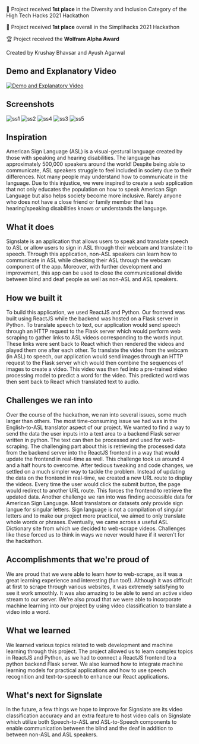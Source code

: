 <p>🥇 Project received <b>1st place</b> in the Diversity and Inclusion Category of the High Tech Hacks 2021 Hackathon</p>
<p>🥇 Project received <b>1st place</b> overall in the Simplihacks 2021 Hackathon</p>
<p>🏆 Project received the <b>Wolfram Alpha Award</b></p>

Created by Krushay Bhavsar and Ayush Agarwal

## Demo and Explanatory Video

[![Demo and Explanatory Video](https://img.youtube.com/vi/3E6PrQ1_dkQ/0.jpg)](https://www.youtube.com/watch?v=3E6PrQ1_dkQ)

## Screenshots

![ss1](https://user-images.githubusercontent.com/68528325/122667266-f1a36080-d17f-11eb-8e42-728e516c3e23.png)
![ss2](https://user-images.githubusercontent.com/68528325/122667269-f36d2400-d17f-11eb-8bc7-2e4b36ab5c95.png)
![ss4](https://user-images.githubusercontent.com/68528325/122667275-fa943200-d17f-11eb-968a-52e24163167b.png)
![ss3](https://user-images.githubusercontent.com/68528325/122667270-f536e780-d17f-11eb-9af0-af1b798c48a4.png)
![ss5](https://user-images.githubusercontent.com/68528325/122667272-f9630500-d17f-11eb-934c-9b6d38330a94.png)

## Inspiration

American Sign Language (ASL) is a visual-gestural language created by those with speaking and hearing disabilities. The language has approximately 500,000 speakers around the world! Despite being able to communicate, ASL speakers struggle to feel included in society due to their differences. Not many people may understand how to communicate in the language. Due to this injustice, we were inspired to create a web application that not only educates the population on how to speak American Sign Language but also helps society become more inclusive. Rarely anyone who does not have a close friend or family member that has hearing/speaking disabilities knows or understands the language.

## What it does

Signslate is an application that allows users to speak and translate speech to ASL or allow users to sign in ASL through their webcam and translate it to speech. Through this application, non-ASL speakers can learn how to communicate in ASL while checking their ASL through the webcam component of the app. Moreover, with further development and improvement, this app can be used to close the communicational divide between blind and deaf people as well as non-ASL and ASL speakers.

## How we built it

To build this application, we used ReactJS and Python. Our frontend was built using ReactJS while the backend was hosted on a Flask server in Python. To translate speech to text, our application would send speech through an HTTP request to the Flask server which would perform web scraping to gather links to ASL videos corresponding to the words input. These links were sent back to React which then rendered the videos and played them one after each other. To translate the video from the webcam (in ASL) to speech, our application would send images through an HTTP request to the Flask server which would then combine the sequences of images to create a video. This video was then fed into a pre-trained video processing model to predict a word for the video. This predicted word was then sent back to React which translated text to audio.

## Challenges we ran into

Over the course of the hackathon, we ran into several issues, some much larger than others. The most time-consuming issue we had was in the English-to-ASL translator aspect of our project. We wanted to find a way to send the data the user inputs into a text area to a backend Flask server written in python. The text can then be processed and used for web-scraping. The challenging part about this is retrieving the processed data from the backend server into the ReactJS frontend in a way that would update the frontend in real-time as well. This challenge took us around 4 and a half hours to overcome. After tedious tweaking and code changes, we settled on a much simpler way to tackle the problem. Instead of updating the data on the frontend in real-time, we created a new URL route to display the videos. Every time the user would click the submit button, the page would redirect to another URL route. This forces the frontend to retrieve the updated data. Another challenge we ran into was finding accessible data for American Sign Language. Most translators or datasets only provide sign langue for singular letters. Sign language is not a compilation of singular letters and to make our project more practical, we aimed to only translate whole words or phrases. Eventually, we came across a useful ASL Dictionary site from which we decided to web-scrape videos. Challenges like these forced us to think in ways we never would have if it weren't for the hackathon. 

## Accomplishments that we're proud of

We are proud that we were able to learn how to web-scrape, as it was a great learning experience and interesting (fun too!). Although it was difficult at first to scrape through various websites, it was extremely satisfying to see it work smoothly. It was also amazing to be able to send an active video stream to our server. We're also proud that we were able to incorporate machine learning into our project by using video classification to translate a video into a word. 

## What we learned

We learned various topics related to web development and machine learning through this project. The project allowed us to learn complex topics in ReactJS and Python, as we had to connect a ReactJS frontend to a python backend Flask server. We also learned how to integrate machine learning models for practical applications and how to use speech recognition and text-to-speech to enhance our React applications. 

## What's next for Signslate

In the future, a few things we hope to improve for Signslate are its video classification accuracy and an extra feature to host video calls on Signslate which utilize both Speech-to-ASL and ASL-to-Speech components to enable communication between the blind and the deaf in addition to between non-ASL and ASL speakers.
